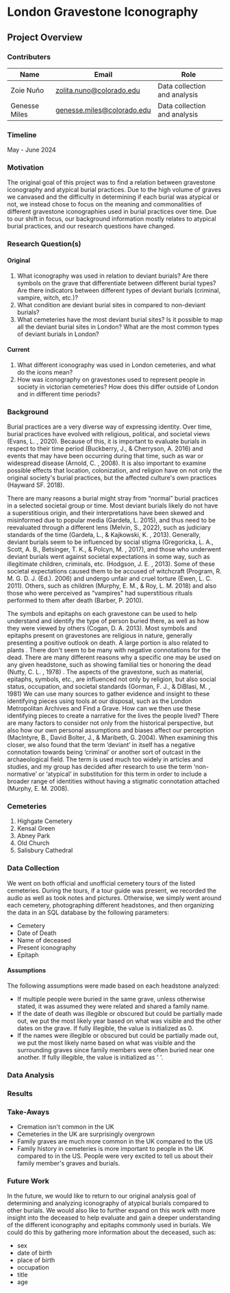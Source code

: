 # London Gravestone Iconography
## Project Overview


### Contributers
|Name|Email|Role|
|----|-----|----|
|Zoie Nuño|zolita.nuno@colorado.edu|Data collection and analysis|
|Genesse Miles|genesse.miles@colorado.edu|Data collection and analysis|

### Timeline
May - June 2024

### Motivation
The original goal of this project was to find a relation between gravestone iconography and atypical burial practices. Due to the high volume of graves we canvased and the difficulty in determining if each burial was atypical or not, we instead chose to focus on the meaning and commonalities of different gravestone iconographies used in burial practices over time. Due to our shift in focus, our background information mostly relates to atypical burial practices, and our research questions have changed.


### Research Question(s)
#### Original
1. What iconography was used in relation to deviant burials?
    Are there symbols on the grave that differentiate between different burial types?
    Are there indicators between different types of deviant burials (criminal, vampire, witch, etc.)?
2. What condition are deviant burial sites in compared to non-deviant burials?
3. What cemeteries have the most deviant burial sites?
    Is it possible to map all the deviant burial sites in London? 
    What are the most common types of deviant burials in London?
#### Current
1. What different iconography was used in London cemeteries, and what do the icons mean?
2. How was iconography on gravestones used to represent people in society in victorian cemeteries?
    How does this differ outside of London and in different time periods?

### Background
Burial practices are a very diverse way of expressing identity. Over time, burial practices have evolved with religious, political, and societal views (Evans, L. , 2020). Because of this, it is important to evaluate burials in respect to their time period (Buckberry, J., & Cherryson, A. 2016) and events that may have been occurring during that time, such as war or widespread disease (Arnold, C. , 2008). It is also important to examine possible effects that location, colonization, and religion have on not only the original society's burial practices, but the affected culture's own practices (Hayward SF. 2018). 

There are many reasons a burial might stray from “normal” burial practices in a selected societal group or time. Most deviant burials likely do not have a superstitious origin, and their interpretations have been skewed and misinformed due to popular media (Gardeła, L. 2015), and thus need to be reevaluated through a different lens (Melvin, S., 2022), such as judiciary standards of the time (Gardeła, L., & Kajkowski, K. , 2013). Generally, deviant burials seem to be influenced by social stigma (Gregoricka, L. A., Scott, A. B., Betsinger, T. K., & Polcyn, M. , 2017), and those who underwent deviant burials went against societal expectations in some way, such as illegitimate children, criminals, etc. (Hodgson, J. E. , 2013). Some of these societal expectations caused them to be accused of witchcraft (Program, R. M. G. D. J. (Ed.). 2006) and undergo unfair and cruel torture (Ewen, L. C. 2011). Others, such as children  (Murphy, E. M., & Roy, L. M. 2018) and also those who were perceived as “vampires" had superstitious rituals performed to them after death (Barber, P. 2010). 

The symbols and epitaphs on each gravestone can be used to help understand and identify the type of person buried there, as well as how they were viewed by others (Cogan, D. A. 2013). Most symbols and epitaphs present on gravestones are religious in nature, generally presenting a positive outlook on death. A large portion is also related to plants . There don't seem to be many with negative connotations for the dead. There are many different reasons why a specific one may be used on any given headstone, such as showing familial ties or honoring the dead (Nutty, C. L. , 1978) . The aspects of the gravestone, such as material, epitaphs, symbols, etc., are influenced not only by religion, but also social status, occupation, and societal standards (Gorman, F. J., & DiBlasi, M. , 1981) We can use many sources to gather evidence and insight to these identifying pieces using tools at our disposal, such as the London Metropolitan Archives and Find a Grave. How can we then use these identifying pieces to create a narrative for the lives the people lived? There are many factors to consider not only from the historical perspective, but also how our own personal assumptions and biases affect our perception (MacIntyre, B., David Bolter, J., & Maribeth, G. 2004). When examining this closer, we also found that the term ‘deviant’ in itself has a negative connotation towards being ‘criminal’ or another sort of outcast in the archaeological field. The term is used much too widely in articles and studies, and my group has decided after research to use the term ‘non-normative’ or ‘atypical’ in substitution for this term in order to include a broader range of identities without having a stigmatic connotation attached (Murphy, E. M. 2008).


### Cemeteries
1. Highgate Cemetery
2. Kensal Green
3. Abney Park
4. Old Church
5. Salisbury Cathedral

### Data Collection
We went on both official and unofficial cemetery tours of the listed cemeteries. During the tours, if a tour guide was present, we recorded the audio as well as took notes and pictures. Otherwise, we simply went around each cemetery, photographing different headstones, and then organizing the data in an SQL database by the following parameters:
- Cemetery
- Date of Death
- Name of deceased
- Present iconography
- Epitaph

#### Assumptions
The following assumptions were made based on each headstone analyzed:
- If multiple people were buried in the same grave, unless otherwise stated, it was assumed they were related and shared a family name. 
- If the date of death was illegible or obscured but could be partially made out, we put the most likely year based on what was visible and the other dates on the grave.
    If fully illegible, the value is initialized as 0.
- If the names were illegible or obscured but could be partially made out, we put the most likely name based on what was visible and the surrounding graves since family members were often buried near one another.
    If fully illegible, the value is initialized as ' '.
### Data Analysis

### Results

### Take-Aways
- Cremation isn't common in the UK
- Cemeteries in the UK are surprisingly overgrown
- Family graves are much more common in the UK compared to the US
- Family history in cemeteries is more important to people in the UK compared to in the US. People were very excited to tell us about their family member's graves and burials.

### Future Work
In the future, we would like to return to our original analysis goal of determining and analyzing iconography of atypical burials compared to other burials. We would also like to further expand on this work with more insight into the deceased to help evaluate and gain a deeper understanding of the different iconography and epitaphs commonly used in burials. We could do this by gathering more information about the deceased, such as:
- sex
- date of birth
- place of birth
- occupation
- title
- age
